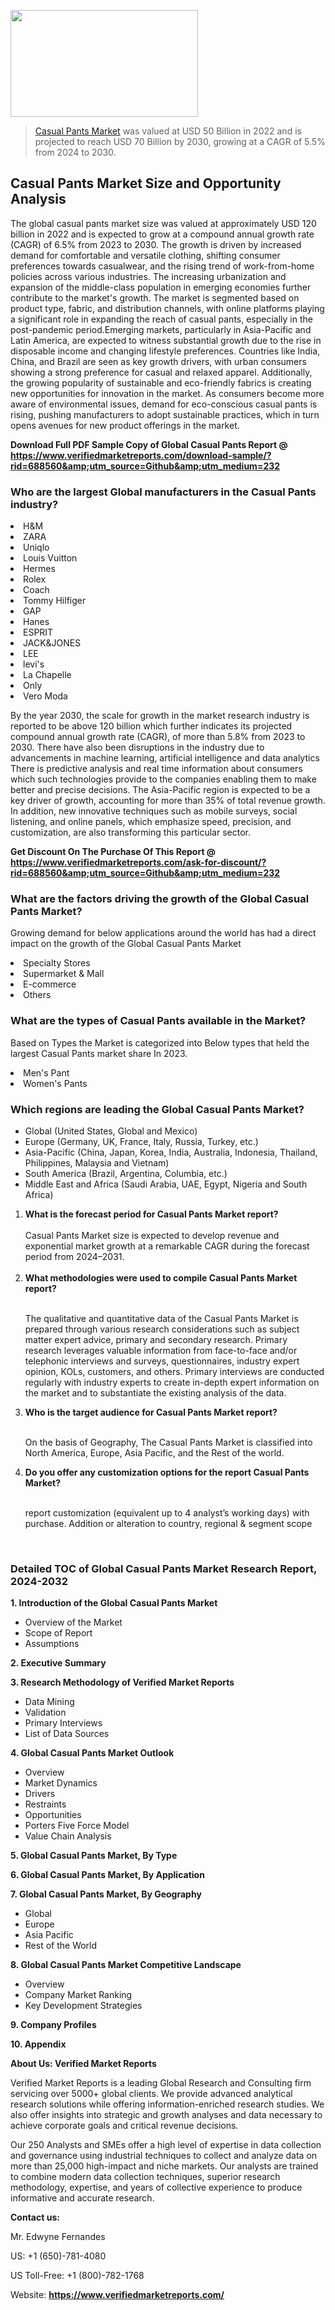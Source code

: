 
<img src="https://ffe5etoiles.com/wp-content/uploads/2024/12/MST1-300x171.png" alt="" width="300" height="171" class="alignnone size-medium wp-image-20088" /><blockquote><p><p><a href="https://www.verifiedmarketreports.com/download-sample/?rid=688560&utm_source=Github&utm_medium=232" target="_blank">Casual Pants Market</a> was valued at USD 50 Billion in 2022 and is projected to reach USD 70 Billion by 2030, growing at a CAGR of 5.5% from 2024 to 2030.</p></blockquote><p><h2>Casual Pants Market Size and Opportunity Analysis</h2>The global casual pants market size was valued at approximately USD 120 billion in 2022 and is expected to grow at a compound annual growth rate (CAGR) of 6.5% from 2023 to 2030. The growth is driven by increased demand for comfortable and versatile clothing, shifting consumer preferences towards casualwear, and the rising trend of work-from-home policies across various industries. The increasing urbanization and expansion of the middle-class population in emerging economies further contribute to the market's growth. The market is segmented based on product type, fabric, and distribution channels, with online platforms playing a significant role in expanding the reach of casual pants, especially in the post-pandemic period.Emerging markets, particularly in Asia-Pacific and Latin America, are expected to witness substantial growth due to the rise in disposable income and changing lifestyle preferences. Countries like India, China, and Brazil are seen as key growth drivers, with urban consumers showing a strong preference for casual and relaxed apparel. Additionally, the growing popularity of sustainable and eco-friendly fabrics is creating new opportunities for innovation in the market. As consumers become more aware of environmental issues, demand for eco-conscious casual pants is rising, pushing manufacturers to adopt sustainable practices, which in turn opens avenues for new product offerings in the market.</p><p class=""><strong>Download Full PDF Sample Copy of Global Casual Pants Report @ <a href="https://www.verifiedmarketreports.com/download-sample/?rid=688560&amp;utm_source=Github&amp;utm_medium=232" target="_blank">https://www.verifiedmarketreports.com/download-sample/?rid=688560&amp;utm_source=Github&amp;utm_medium=232</a></strong></p><h3 id="" class="">Who are the largest Global manufacturers in the Casual Pants industry?</h3><p><li>H&M</li><li> ZARA</li><li> Uniqlo</li><li> Louis Vuitton</li><li> Hermes</li><li> Rolex</li><li> Coach</li><li> Tommy Hilfiger</li><li> GAP</li><li> Hanes</li><li> ESPRIT</li><li> JACK&JONES</li><li> LEE</li><li> levi's</li><li> La Chapelle</li><li> Only</li><li> Vero Moda</li></p><div class=""><div class="" dir="" data-message-author-role="" data-message-id="" data-message-model-slug=""><div class=""><div class=""><div class=""><div class="" dir="" data-message-author-role="" data-message-id="" data-message-model-slug=""><div class=""><div class=""><p>By the year 2030, the scale for growth in the market research industry is reported to be above 120 billion which further indicates its projected compound annual growth rate (CAGR), of more than 5.8% from 2023 to 2030. There have also been disruptions in the industry due to advancements in machine learning, artificial intelligence and data analytics There is predictive analysis and real time information about consumers which such technologies provide to the companies enabling them to make better and precise decisions. The Asia-Pacific region is expected to be a key driver of growth, accounting for more than 35% of total revenue growth. In addition, new innovative techniques such as mobile surveys, social listening, and online panels, which emphasize speed, precision, and customization, are also transforming this particular sector.</p><p><strong>Get Discount On The Purchase Of This Report @&nbsp; <a href="https://www.verifiedmarketreports.com/ask-for-discount/?rid=688560&amp;utm_source=Github&amp;utm_medium=232" target="_blank">https://www.verifiedmarketreports.com/ask-for-discount/?rid=688560&amp;utm_source=Github&amp;utm_medium=232</a></strong></p></div></div></div></div></div></div></div></div><h3 id="" class="">What are the factors driving the growth of the Global Casual Pants Market?</h3><p id="" class="">Growing demand for below applications around the world has had a direct impact on the growth of the Global Casual Pants Market</p><p id="" class=""><li>Specialty Stores</li><li> Supermarket & Mall</li><li> E-commerce</li><li> Others</li></p><h3 id="" class="">What are the types of Casual Pants available in the Market?</h3><p id="" class="">Based on Types the Market is categorized into Below types that held the largest Casual Pants market share In 2023.</p><p id="" class=""><li>Men's Pant</li><li> Women's Pants</li></p><h3 id="" class="">Which regions are leading the Global Casual Pants Market?</h3><ul><li>Global (United States, Global and Mexico)</li><li>Europe (Germany, UK, France, Italy, Russia, Turkey, etc.)</li><li>Asia-Pacific (China, Japan, Korea, India, Australia, Indonesia, Thailand, Philippines, Malaysia and Vietnam)</li><li>South America (Brazil, Argentina, Columbia, etc.)</li><li>Middle East and Africa (Saudi Arabia, UAE, Egypt, Nigeria and South Africa)</li></ul><p><ol><li><strong>What is the forecast period for Casual Pants Market report?<br /></strong><br /><span data-sheets-root="1" data-sheets-value="{&quot;1&quot;:2,&quot;2&quot;:&quot;XXXX size is expected to develop revenue and exponential market growth at a remarkable CAGR during the forecast period from 2024&ndash;2030.&quot;}" data-sheets-userformat="{&quot;2&quot;:12674,&quot;4&quot;:{&quot;1&quot;:2,&quot;2&quot;:16776960},&quot;10&quot;:2,&quot;11&quot;:0,&quot;15&quot;:&quot;Arial&quot;,&quot;16&quot;:12}">Casual Pants Market size is expected to develop revenue and exponential market growth at a remarkable CAGR during the forecast period from 2024&ndash;2031.</span><br /><br /></li><li><strong>What methodologies were used to compile Casual Pants Market report?<br /><br /></strong><p>The qualitative and quantitative data of the&nbsp;Casual Pants Market is prepared through various research considerations such as subject matter expert advice, primary and secondary research. Primary research leverages valuable information from face-to-face and/or telephonic interviews and surveys, questionnaires, industry expert opinion, KOLs, customers, and others. Primary interviews are conducted regularly with industry experts to create in-depth expert information on the market and to substantiate the existing analysis of the data.&nbsp;</p></li><li><strong>Who is the target audience for Casual Pants Market report?<br /><br /></strong><p>On the basis of Geography, The&nbsp;Casual Pants Market is classified into North America, Europe, Asia Pacific, and the Rest of the world.</p></li><li><strong>Do you offer any customization options for the report Casual Pants Market?<br /><br /></strong><p>report customization (equivalent up to 4 analyst&rsquo;s working days) with purchase. Addition or alteration to country, regional &amp; segment scope</p><p>&nbsp;</p></li></ol></p><h3 id="" class="">Detailed TOC of Global Casual Pants Market Research Report, 2024-2032</h3><p id="" class=""><strong>1. Introduction of the Global Casual Pants Market</strong></p><ul><li>Overview of the Market</li><li>Scope of Report</li><li>Assumptions</li></ul><p id="" class=""><strong>2. Executive Summary</strong></p><p id="" class=""><strong>3. Research Methodology of&nbsp;Verified Market Reports</strong></p><ul><li>Data Mining</li><li>Validation</li><li>Primary Interviews</li><li>List of Data Sources</li></ul><p id="" class=""><strong>4. Global Casual Pants Market Outlook</strong></p><ul><li>Overview</li><li>Market Dynamics</li><li>Drivers</li><li>Restraints</li><li>Opportunities</li><li>Porters Five Force Model</li><li>Value Chain Analysis</li></ul><p id="" class=""><strong>5. Global Casual Pants Market, By&nbsp;Type</strong></p><p id="" class=""><strong>6. Global Casual Pants Market, By Application</strong></p><p id="" class=""><strong>7. Global Casual Pants Market, By Geography</strong></p><ul><li>Global</li><li>Europe</li><li>Asia Pacific</li><li>Rest of the World</li></ul><p id="" class=""><strong>8. Global Casual Pants Market Competitive Landscape</strong></p><ul><li>Overview</li><li>Company Market Ranking</li><li>Key Development Strategies</li></ul><p id="" class=""><strong>9. Company Profiles</strong></p><p id="" class=""><strong>10. Appendix</strong></p><p id="" class=""><strong>About Us: Verified Market Reports</strong></p><p id="" class="">Verified Market Reports is a leading Global Research and Consulting firm servicing over 5000+ global clients. We provide advanced analytical research solutions while offering information-enriched research studies. We also offer insights into strategic and growth analyses and data necessary to achieve corporate goals and critical revenue decisions.</p><p id="" class="">Our 250 Analysts and SMEs offer a high level of expertise in data collection and governance using industrial techniques to collect and analyze data on more than 25,000 high-impact and niche markets. Our analysts are trained to combine modern data collection techniques, superior research methodology, expertise, and years of collective experience to produce informative and accurate research.</p><p id="" class=""><strong>Contact us:</strong></p><p id="" class="">Mr. Edwyne Fernandes</p><p id="" class="">US: +1 (650)-781-4080</p><p id="" class="">US Toll-Free: +1 (800)-782-1768</p><p id="" class="">Website: <a target="" data-test-app-aware-link=""><strong>https://www.verifiedmarketreports.com/</strong></a></p>
